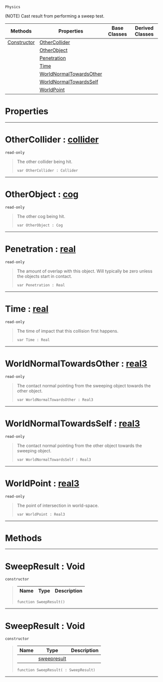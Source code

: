  `Physics`

(NOTE) Cast result from performing a sweep test.

|Methods|Properties|Base Classes|Derived Classes|
|---|---|---|---|
|[Constructor](sweepresult.md#sweepresult-void)|[OtherCollider](sweepresult.md#othercollider-zilch-engin)| | |
| |[OtherObject](sweepresult.md#otherobject-zilch-engine)| | |
| |[Penetration](sweepresult.md#penetration-zilch-engine)| | |
| |[Time](sweepresult.md#time-zilch-engine-documen)| | |
| |[WorldNormalTowardsOther](sweepresult.md#worldnormaltowardsother)| | |
| |[WorldNormalTowardsSelf](sweepresult.md#worldnormaltowardsself-z)| | |
| |[WorldPoint](sweepresult.md#worldpoint-zilch-engine-d)| | |


 #  Properties


---  
 #  OtherCollider : [collider](collider.md)

 `read-only`

> The other collider being hit.
> ```TS:Nada
> var OtherCollider : Collider


---  
 #  OtherObject : [cog](cog.md)

 `read-only`

> The other cog being hit.
> ```TS:Nada
> var OtherObject : Cog


---  
 #  Penetration : [real](../nada_base_types/real.md)

 `read-only`

> The amount of overlap with this object. Will typically be zero unless the objects start in contact.
> ```TS:Nada
> var Penetration : Real


---  
 #  Time : [real](../nada_base_types/real.md)

 `read-only`

> The time of impact that this collision first happens.
> ```TS:Nada
> var Time : Real


---  
 #  WorldNormalTowardsOther : [real3](../nada_base_types/real3.md)

 `read-only`

> The contact normal pointing from the sweeping object towards the other object.
> ```TS:Nada
> var WorldNormalTowardsOther : Real3


---  
 #  WorldNormalTowardsSelf : [real3](../nada_base_types/real3.md)

 `read-only`

> The contact normal pointing from the other object towards the sweeping object.
> ```TS:Nada
> var WorldNormalTowardsSelf : Real3


---  
 #  WorldPoint : [real3](../nada_base_types/real3.md)

 `read-only`

> The point of intersection in world-space.
> ```TS:Nada
> var WorldPoint : Real3


---  
 #  Methods


---  
 #  SweepResult : Void

 `constructor`

> 
> |Name|Type|Description|
> |---|---|---|
> ```TS:Nada
> function SweepResult()
> ``` 


---  
 #  SweepResult : Void

 `constructor`

> 
> |Name|Type|Description|
> |---|---|---|
> ||[sweepresult](sweepresult.md)| |
> ```TS:Nada
> function SweepResult( : SweepResult)
> ``` 


---  
 

 